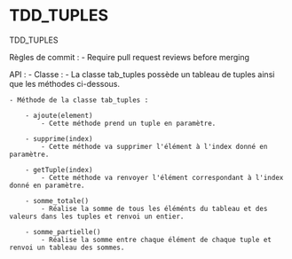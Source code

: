 # TDD_TUPLES
TDD_TUPLES

Règles de commit : 
	- Require pull request reviews before merging 

API : 
	- Classe : 
		- La classe tab_tuples possède un tableau de tuples ainsi que les méthodes ci-dessous.

	- Méthode de la classe tab_tuples :

		- ajoute(element)
			- Cette méthode prend un tuple en paramètre.

		- supprime(index)
			- Cette méthode va supprimer l'élément à l'index donné en paramètre.

		- getTuple(index)
			- Cette méthode va renvoyer l'élément correspondant à l'index donné en paramètre.

		- somme_totale()
			- Réalise la somme de tous les éléménts du tableau et des valeurs dans les tuples et renvoi un entier.

		- somme_partielle()
			- Réalise la somme entre chaque élément de chaque tuple et renvoi un tableau des sommes.
			